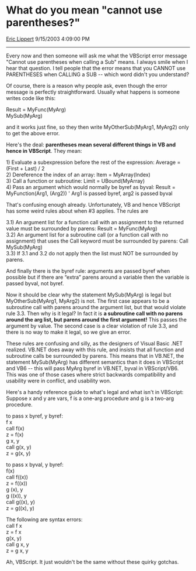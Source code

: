 # What do you mean "cannot use parentheses?"

[Eric Lippert](https://social.msdn.microsoft.com/profile/Eric%20Lippert) 9/15/2003 4:09:00 PM

-----

Every now and then someone will ask me what the VBScript error message "Cannot use parentheses when calling a Sub" means. I always smile when I hear that question. I tell people that the error means that you CANNOT use PARENTHESES when CALLING a SUB -- which word didn't you understand?

Of course, there is a reason why people ask, even though the error message is perfectly straightforward. Usually what happens is someone writes code like this:

Result = MyFunc(MyArg)  
MySub(MyArg)

and it works just fine, so they then write MyOtherSub(MyArg1, MyArg2) only to get the above error.

Here's the deal: **parentheses mean several different things in VB and hence in VBScript**. They mean:

1\) Evaluate a subexpression before the rest of the expression: Average = (First + Last) / 2  
2\) Dereference the index of an array: Item = MyArray(Index)  
3\) Call a function or subroutine: Limit = UBound(MyArray)  
4\) Pass an argument which would normally be byref as byval: Result = MyFunction(Arg1, (Arg2)) ' Arg1 is passed byref, arg2 is passed byval

That's confusing enough already. Unfortunately, VB and hence VBScript has some weird rules about when \#3 applies. The rules are

3.1) An argument list for a function call with an assignment to the returned value must be surrounded by parens: Result = MyFunc(MyArg)  
3.2) An argument list for a subroutine call (or a function call with no assignment) that uses the Call keyword must be surrounded by parens: Call MySub(MyArg)  
3.3) If 3.1 and 3.2 do not apply then the list must NOT be surrounded by parens.

And finally there is the byref rule: arguments are passed byref when possible but if there are “extra” parens around a variable then the variable is passed byval, not byref.

Now it should be clear why the statement MySub(MyArg) is legal but MyOtherSub(MyArg1, MyArg2) is not. The first case appears to be a subroutine call with parens around the argument list, but that would violate rule 3.3. Then why is it legal? In fact it is **a subroutine call with no parens around the arg list, but parens around the first argument\!** This passes the argument by value. The second case is a clear violation of rule 3.3, and there is no way to make it legal, so we give an error.

These rules are confusing and silly, as the designers of Visual Basic .NET realized. VB.NET does away with this rule, and insists that all function and subroutine calls be surrounded by parens. This means that in VB.NET, the statement MySub(MyArg) has different semantics than it does in VBScript and VB6 -- this will pass MyArg byref in VB.NET, byval in VBScript/VB6. This was one of those cases where strict backwards compatibility and usability were in conflict, and usability won.

Here's a handy reference guide to what's legal and what isn't in VBScript: Suppose x and y are vars, f is a one-arg procedure and g is a two-arg procedure.

to pass x byref, y byref:  
f x  
call f(x)  
z = f(x)  
g x, y  
call g(x, y)  
z = g(x, y)

to pass x byval, y byref:  
f(x)  
call f((x))  
z = f((x))  
g (x), y  
g ((x)), y  
call g((x), y)  
z = g((x), y)

The following are syntax errors:  
call f x  
z = f x  
g(x, y)  
call g x, y  
z = g x, y

Ah, VBScript. It just wouldn't be the same without these quirky gotchas.

